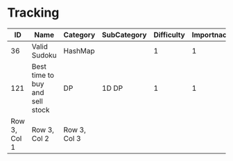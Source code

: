 # Tracking

| ID           | Name                            | Category     | SubCategory | Difficulty | Importnace | Note |
|--------------|---------------------------------|--------------|-------------|------------|------------|------|
| 36           | Valid Sudoku                    | HashMap      |             | 1          | 1          |      |
| 121          | Best time to buy and sell stock | DP           | 1D DP       | 1          | 1          |      |
| Row 3, Col 1 | Row 3, Col 2                    | Row 3, Col 3 |             |            |            |      |